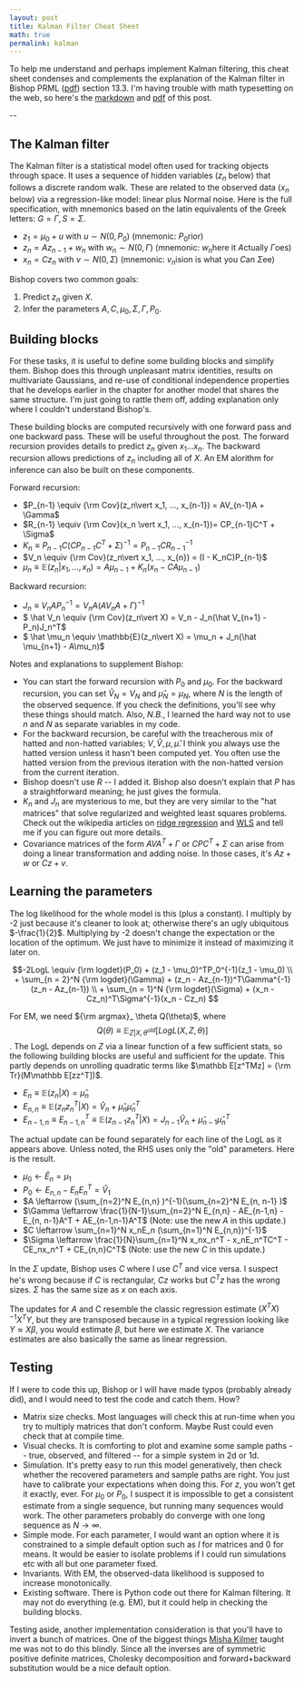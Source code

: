 ```yaml
---
layout: post
title: Kalman Filter Cheat Sheet
math: true
permalink: kalman
---
```


To help me understand and perhaps implement Kalman filtering, this cheat sheet condenses and complements the explanation of the Kalman filter in Bishop PRML ([pdf](http://users.isr.ist.utl.pt/~wurmd/Livros/school/Bishop%20-%20Pattern%20Recognition%20And%20Machine%20Learning%20-%20Springer%20%202006.pdf)) section 13.3. I'm having trouble with math typesetting on the web, so here's the [markdown](https://ekernf01.github.io/files/kalman.md) and [pdf](https://ekernf01.github.io/files/kalman.pdf) of this post.

-- 

## The Kalman filter

The Kalman filter is a statistical model often used for tracking objects through space. It uses a sequence of hidden variables ($z_n$ below) that follows a discrete random walk. These are related to the observed data ($x_n$ below) via a regression-like model: linear plus Normal noise. Here is the full specification, with mnemonics based on the latin equivalents of the Greek letters: $G = \Gamma, S = \Sigma$.

- $z_1 = \mu_0 + u$ with $u \sim N(0, P_0)$ (mnemonic: $P_0$rior)
- $z_n = Az_{n-1} + w_n$ with $w_n \sim N(0, \Gamma)$ (mnemonic: $w_n$here it $A$ctually $\Gamma$oes)
- $x_n = Cz_n$ with $v \sim N(0, \Sigma)$ (mnemonic: $v_n$ision is what you $C$an $\Sigma$ee)

Bishop covers two common goals:

1. Predict $z_n$ given $X$.
2. Infer the parameters $A, C, \mu_0, \Sigma, \Gamma, P_0$.

## Building blocks

For these tasks, it is useful to define some building blocks and simplify them. Bishop does this through unpleasant matrix identities, results on multivariate Gaussians, and re-use of conditional independence properties that he develops earlier in the chapter for another model that shares the same structure. I'm just going to rattle them off, adding explanation only where I couldn't understand Bishop's. 

These building blocks are computed recursively with one forward pass and one backward pass. These will be useful throughout the post. The forward recursion provides details to predict $z_n$ given $x_1 ... x_n$. The backward recursion allows predictions of $z_n$ including all of $X$. An EM alorithm for inference can also be built on these components.


Forward recursion:

- $P_{n-1}  \equiv {\rm Cov}(z_n\vert  x_1, ..., x_{n-1}) = AV_{n-1}A + \Gamma$ 
- $R_{n-1}  \equiv {\rm Cov}(x_n \vert  x_1, ..., x_{n-1})= CP_{n-1}C^T + \Sigma$ 
- $K_n      \equiv P_{n-1}C(CP_{n-1}C^T + \Sigma)^{-1} = P_{n-1}CR_{n-1}^{-1}$ 
- $V_n      \equiv {\rm Cov}(z_n\vert  x_1, ..., x_{n}) = (I - K_nC)P_{n-1}$ 
- $\mu_n    \equiv \mathbb{E}(z_n \vert   x_1, ..., x_n) = A \mu_{n-1} + K_n(x_n - CA\mu_{n-1})$ 

Backward recursion:

- $J_n         \equiv V_nAP_n^{-1} = V_nA (A V_{n}A+ \Gamma)^{-1}$ 
- $ \hat V_n   \equiv {\rm Cov}(z_n\vert  X) = V_n - J_n(\hat V_{n+1} - P_n)J_n^T$ 
- $ \hat \mu_n \equiv \mathbb{E}(z_n\vert  X) = \mu_n + J_n(\hat \mu_{n+1} - A\mu_n)$ 


Notes and explanations to supplement Bishop:

- You can start the forward recursion with $P_0$ and $\mu_0$. For the backward recursion, you can set $\hat V_N = V_N$ and $\hat \mu_N = \mu_N$, where $N$ is the length of the observed sequence. If you check the definitions, you'll see why these things should match. Also, *N.B.*, I learned the hard way not to use $n$ and $N$ as separate variables in my code.
- For the backward recursion, be careful with the treacherous mix of hatted and non-hatted variables; $V, \hat V, \mu, \hat \mu$. I think you always use the hatted version unless it hasn't been computed yet. You often use the hatted version from the previous iteration with the non-hatted version from the current iteration.
- Bishop doesn't use $R$ -- I added it. Bishop also doesn't explain that $P$ has a straightforward meaning; he just gives the formula.
- $K_n$ and $J_n$ are mysterious to me, but they are very similar to the "hat matrices" that solve regularized and weighted least squares problems. Check out the wikipedia articles on [ridge regression](https://en.wikipedia.org/wiki/Tikhonov_regularization) and [WLS](https://en.wikipedia.org/wiki/Weighted_least_squares) and tell me if you can figure out more details. 
- Covariance matrices of the form $AVA^T + \Gamma$ or $CPC^T + \Sigma$ can arise from doing a linear transformation and adding noise. In those cases, it's $Az + w$ or $Cz + v$.

## Learning the parameters

The log likelihood for the whole model is this (plus a constant). I multiply by -2 just because it's cleaner to look at; otherwise there's an ugly ubiquitous $-\frac{1}{2}$. Multiplying by -2 doesn't change the expectation or the location of the optimum. We just have to minimize it instead of maximizing it later on. 

$$-2LogL \equiv {\rm logdet}(P_0) + (z_1 - \mu_0)^TP_0^{-1}(z_1 - \mu_0) 
\\ + \sum_{n = 2}^N {\rm logdet}(\Gamma) + (z_n - Az_{n-1})^T\Gamma^{-1}(z_n - Az_{n-1}) 
\\ + \sum_{n = 1}^N {\rm logdet}(\Sigma) + (x_n - Cz_n)^T\Sigma^{-1}(x_n - Cz_n) $$

For EM, we need ${\rm argmax}_ \theta Q(\theta)$, where 
$$Q(\theta)\equiv \mathbb E_{Z\vert  X, \theta^{old}}[LogL(X, Z, \theta)]$$. The LogL depends on $Z$ via a linear function of a few sufficient stats, so the following building blocks are useful and sufficient for the update. This partly depends on unrolling quadratic terms like $\mathbb E[z^TMz] = {\rm Tr}(M\mathbb E[zz^T])$.

- $E_n \equiv \mathbb E(z_n\vert  X) = \hat \mu_n$ 
- $E_{n,n} \equiv \mathbb E(z_nz_n^T\vert  X) = \hat V_n + \hat \mu_n\hat \mu_n^T$ 
- $E_{n-1,n} \equiv E_{n-1,n}^T \equiv \mathbb E(z_{n-1}z_n^T\vert  X) = J_{n-1}\hat V_n + \hat \mu_{n-1}\hat \mu_n^T$ 

The actual update can be found separately for each line of the LogL as it appears above. Unless noted, the RHS uses only the "old" parameters. Here is the result.

- $\mu_0 \leftarrow \hat E_n = \mu_1$ 
- $P_0 \leftarrow E_{n,n} - E_nE_n^T = \hat V_1$ 
- $A \leftarrow (\sum_{n=2}^N E_{n,n} )^{-1}(\sum_{n=2}^N E_{n, n-1} )$ 
- $\Gamma \leftarrow \frac{1}{N-1}\sum_{n=2}^N E_{n,n} - AE_{n-1,n} - E_{n, n-1}A^T + AE_{n-1,n-1}A^T$ (Note: use the new $A$ in this update.) 
- $C \leftarrow \sum_{n=1}^N x_nE_n (\sum_{n=1}^N E_{n,n})^{-1}$ 
- $\Sigma \leftarrow \frac{1}{N}\sum_{n=1}^N x_nx_n^T - x_nE_n^TC^T - CE_nx_n^T + CE_{n,n}C^T$ (Note: use the new $C$ in this update.) 

In the $\Sigma$ update, Bishop uses $C$ where I use $C^T$ and vice versa. I suspect he's wrong because if $C$ is rectangular, $Cz$ works but $C^Tz$ has the wrong sizes. $\Sigma$ has the same size as $x$ on each axis.

The updates for $A$ and $C$ resemble the classic regression estimate $(X^TX)^{-1}X^TY$, but they are transposed because in a typical regression looking like $Y \approx X\beta$, you would estimate $\beta$, but here we estimate $X$. The variance estimates are also basically the same as linear regression. 


## Testing 

If I were to code this up, Bishop or I will have made typos (probably already did), and I would need to test the code and catch them. How?

- Matrix size checks. Most languages will check this at run-time when you try to multiply matrices that don't conform. Maybe Rust could even check that at compile time. 
- Visual checks. It is comforting to plot and examine some sample paths -- true, observed, and filtered -- for a simple system in 2d or 1d.
- Simulation. It's pretty easy to run this model generatively, then check whether the recovered parameters and sample paths are right. You just have to calibrate your expectations when doing this. For $z$, you won't get it exactly, ever. For $\mu_0$ or $P_0$, I suspect it is impossible to get a consistent estimate from a single sequence, but running many sequences would work. The other parameters probably do converge with one long sequence as $N\rightarrow \infty$. 
- Simple mode. For each parameter, I would want an option where it is constrained to a simple default option such as $I$ for matrices and $0$ for means. It would be easier to isolate problems if I could run simulations etc with all but one parameter fixed. 
- Invariants. With EM, the observed-data likelihood is supposed to increase monotonically. 
- Existing software. There is Python code out there for Kalman filtering. It may not do everything (e.g. EM), but it could help in checking the building blocks.

Testing aside, another implementation consideration is that you'll have to invert a bunch of matrices. One of the biggest things [Misha Kilmer](https://mkilme01.pages.tufts.edu/) taught me was not to do this blindly. Since all the inverses are of symmetric positive definite matrices, Cholesky decomposition and forward+backward substitution would be a nice default option.
